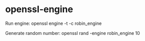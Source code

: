# openssl-engine

Run engine:
openssl engine -t -c robin_engine

Generate random number:
openssl rand -engine robin_engine 10
